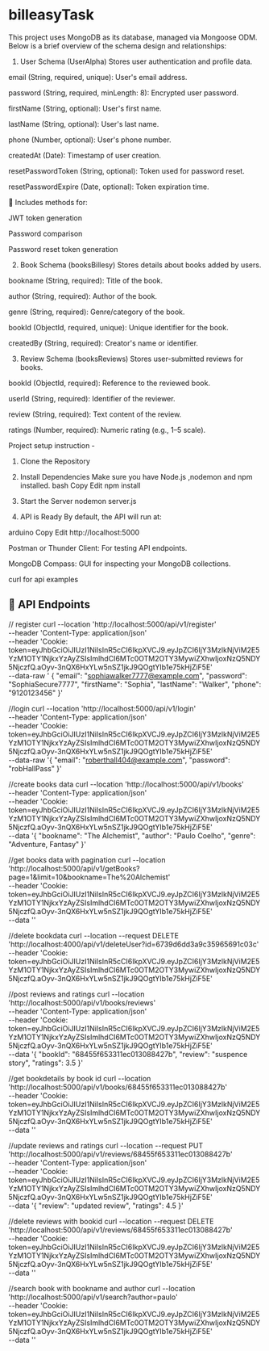 # billeasyTask
This project uses MongoDB as its database, managed via Mongoose ODM. Below is a brief overview of the schema design and relationships:

1. User Schema (UserAlpha)
Stores user authentication and profile data.

email (String, required, unique): User's email address.

password (String, required, minLength: 8): Encrypted user password.

firstName (String, optional): User's first name.

lastName (String, optional): User's last name.

phone (Number, optional): User's phone number.

createdAt (Date): Timestamp of user creation.

resetPasswordToken (String, optional): Token used for password reset.

resetPasswordExpire (Date, optional): Token expiration time.

🔐 Includes methods for:

JWT token generation

Password comparison

Password reset token generation

2. Book Schema (booksBillesy)
Stores details about books added by users.

bookname (String, required): Title of the book.

author (String, required): Author of the book.

genre (String, required): Genre/category of the book.

bookId (ObjectId, required, unique): Unique identifier for the book.

createdBy (String, required): Creator's name or identifier.

3. Review Schema (booksReviews)
Stores user-submitted reviews for books.

bookId (ObjectId, required): Reference to the reviewed book.

userId (String, required): Identifier of the reviewer.

review (String, required): Text content of the review.

ratings (Number, required): Numeric rating (e.g., 1–5 scale).


Project setup instruction - 
1. Clone the Repository
2. Install Dependencies
Make sure you have Node.js ,nodemon and npm installed.
bash
Copy
Edit
npm install
4. Start the Server
nodemon server.js

5. API is Ready
By default, the API will run at:

arduino
Copy
Edit
http://localhost:5000

Postman or Thunder Client: For testing API endpoints.

MongoDB Compass: GUI for inspecting your MongoDB collections.


curl for api examples
## 📘 API Endpoints
// register 
curl --location 'http://localhost:5000/api/v1/register' \
--header 'Content-Type: application/json' \
--header 'Cookie: token=eyJhbGciOiJIUzI1NiIsInR5cCI6IkpXVCJ9.eyJpZCI6IjY3MzlkNjViM2E5YzM1OTY1NjkxYzAyZSIsImlhdCI6MTc0OTM2OTY3MywiZXhwIjoxNzQ5NDY5NjczfQ.aOyv-3nQX6HxYLw5nSZ1jkJ9QOgtYIb1e75kHjZiF5E' \
--data-raw '  {
        "email": "sophiawalker7777@example.com",
        "password": "SophiaSecure7777",
        "firstName": "Sophia",
        "lastName": "Walker",
        "phone": "9120123456"
    }'

//login
curl --location 'http://localhost:5000/api/v1/login' \
--header 'Content-Type: application/json' \
--header 'Cookie: token=eyJhbGciOiJIUzI1NiIsInR5cCI6IkpXVCJ9.eyJpZCI6IjY3MzlkNjViM2E5YzM1OTY1NjkxYzAyZSIsImlhdCI6MTc0OTM2OTY3MywiZXhwIjoxNzQ5NDY5NjczfQ.aOyv-3nQX6HxYLw5nSZ1jkJ9QOgtYIb1e75kHjZiF5E' \
--data-raw '{
  "email": "roberthall404@example.com",
    "password": "robHallPass"
}'

//create books data
curl --location 'http://localhost:5000/api/v1/books' \
--header 'Content-Type: application/json' \
--header 'Cookie: token=eyJhbGciOiJIUzI1NiIsInR5cCI6IkpXVCJ9.eyJpZCI6IjY3MzlkNjViM2E5YzM1OTY1NjkxYzAyZSIsImlhdCI6MTc0OTM2OTY3MywiZXhwIjoxNzQ5NDY5NjczfQ.aOyv-3nQX6HxYLw5nSZ1jkJ9QOgtYIb1e75kHjZiF5E' \
--data '{
  "bookname": "The Alchemist",
  "author": "Paulo Coelho",
  "genre": "Adventure, Fantasy"
}'

//get books data with pagination
curl --location 'http://localhost:5000/api/v1/getBooks?page=1&limit=10&bookname=The%20Alchemist' \
--header 'Cookie: token=eyJhbGciOiJIUzI1NiIsInR5cCI6IkpXVCJ9.eyJpZCI6IjY3MzlkNjViM2E5YzM1OTY1NjkxYzAyZSIsImlhdCI6MTc0OTM2OTY3MywiZXhwIjoxNzQ5NDY5NjczfQ.aOyv-3nQX6HxYLw5nSZ1jkJ9QOgtYIb1e75kHjZiF5E' \
--data ''

//delete bookdata 
curl --location --request DELETE 'http://localhost:4000/api/v1/deleteUser?id=6739d6dd3a9c35965691c03c' \
--header 'Cookie: token=eyJhbGciOiJIUzI1NiIsInR5cCI6IkpXVCJ9.eyJpZCI6IjY3MzlkNjViM2E5YzM1OTY1NjkxYzAyZSIsImlhdCI6MTc0OTM2OTY3MywiZXhwIjoxNzQ5NDY5NjczfQ.aOyv-3nQX6HxYLw5nSZ1jkJ9QOgtYIb1e75kHjZiF5E'

//post reviews and ratings 
curl --location 'http://localhost:5000/api/v1/books/reviews' \
--header 'Content-Type: application/json' \
--header 'Cookie: token=eyJhbGciOiJIUzI1NiIsInR5cCI6IkpXVCJ9.eyJpZCI6IjY3MzlkNjViM2E5YzM1OTY1NjkxYzAyZSIsImlhdCI6MTc0OTM2OTY3MywiZXhwIjoxNzQ5NDY5NjczfQ.aOyv-3nQX6HxYLw5nSZ1jkJ9QOgtYIb1e75kHjZiF5E' \
--data '{
  "bookId": "68455f653311ec013088427b",
  "review": "suspence story",
  "ratings": 3.5
}'

//get bookdetails by book id
curl --location 'http://localhost:5000/api/v1/books/68455f653311ec013088427b' \
--header 'Cookie: token=eyJhbGciOiJIUzI1NiIsInR5cCI6IkpXVCJ9.eyJpZCI6IjY3MzlkNjViM2E5YzM1OTY1NjkxYzAyZSIsImlhdCI6MTc0OTM2OTY3MywiZXhwIjoxNzQ5NDY5NjczfQ.aOyv-3nQX6HxYLw5nSZ1jkJ9QOgtYIb1e75kHjZiF5E' \
--data ''

//update reviews and ratings 
curl --location --request PUT 'http://localhost:5000/api/v1/reviews/68455f653311ec013088427b' \
--header 'Content-Type: application/json' \
--header 'Cookie: token=eyJhbGciOiJIUzI1NiIsInR5cCI6IkpXVCJ9.eyJpZCI6IjY3MzlkNjViM2E5YzM1OTY1NjkxYzAyZSIsImlhdCI6MTc0OTM2OTY3MywiZXhwIjoxNzQ5NDY5NjczfQ.aOyv-3nQX6HxYLw5nSZ1jkJ9QOgtYIb1e75kHjZiF5E' \
--data '{
  "review": "updated review",
  "ratings": 4.5
}'

//delete reviews with bookid
curl --location --request DELETE 'http://localhost:5000/api/v1/reviews/68455f653311ec013088427b' \
--header 'Cookie: token=eyJhbGciOiJIUzI1NiIsInR5cCI6IkpXVCJ9.eyJpZCI6IjY3MzlkNjViM2E5YzM1OTY1NjkxYzAyZSIsImlhdCI6MTc0OTM2OTY3MywiZXhwIjoxNzQ5NDY5NjczfQ.aOyv-3nQX6HxYLw5nSZ1jkJ9QOgtYIb1e75kHjZiF5E' \
--data ''

//search book with bookname and author
curl --location 'http://localhost:5000/api/v1/search?author=paulo' \
--header 'Cookie: token=eyJhbGciOiJIUzI1NiIsInR5cCI6IkpXVCJ9.eyJpZCI6IjY3MzlkNjViM2E5YzM1OTY1NjkxYzAyZSIsImlhdCI6MTc0OTM2OTY3MywiZXhwIjoxNzQ5NDY5NjczfQ.aOyv-3nQX6HxYLw5nSZ1jkJ9QOgtYIb1e75kHjZiF5E' \
--data ''
